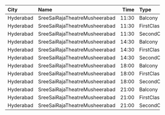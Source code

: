 | City      | Name                          |  Time | Type        | Price | Capacity | Booked |
| :-------- | :---------------------------- | ----: | :---------- | ----: | -------: | -----: |
| Hyderabad | SreeSaiRajaTheatreMusheerabad | 11:30 | Balcony     |  100₹ |      377 |    227 |
| Hyderabad | SreeSaiRajaTheatreMusheerabad | 11:30 | FirstClass  |   80₹ |      338 |    188 |
| Hyderabad | SreeSaiRajaTheatreMusheerabad | 11:30 | SecondClass |   40₹ |      209 |    209 |
| Hyderabad | SreeSaiRajaTheatreMusheerabad | 14:30 | Balcony     |  100₹ |      377 |    227 |
| Hyderabad | SreeSaiRajaTheatreMusheerabad | 14:30 | FirstClass  |   80₹ |      338 |    188 |
| Hyderabad | SreeSaiRajaTheatreMusheerabad | 14:30 | SecondClass |   40₹ |      209 |    209 |
| Hyderabad | SreeSaiRajaTheatreMusheerabad | 18:00 | Balcony     |  100₹ |      377 |    227 |
| Hyderabad | SreeSaiRajaTheatreMusheerabad | 18:00 | FirstClass  |   80₹ |      338 |    188 |
| Hyderabad | SreeSaiRajaTheatreMusheerabad | 18:00 | SecondClass |   40₹ |      209 |    209 |
| Hyderabad | SreeSaiRajaTheatreMusheerabad | 21:00 | Balcony     |  100₹ |      377 |    227 |
| Hyderabad | SreeSaiRajaTheatreMusheerabad | 21:00 | FirstClass  |   80₹ |      338 |    188 |
| Hyderabad | SreeSaiRajaTheatreMusheerabad | 21:00 | SecondClass |   40₹ |      209 |    209 |